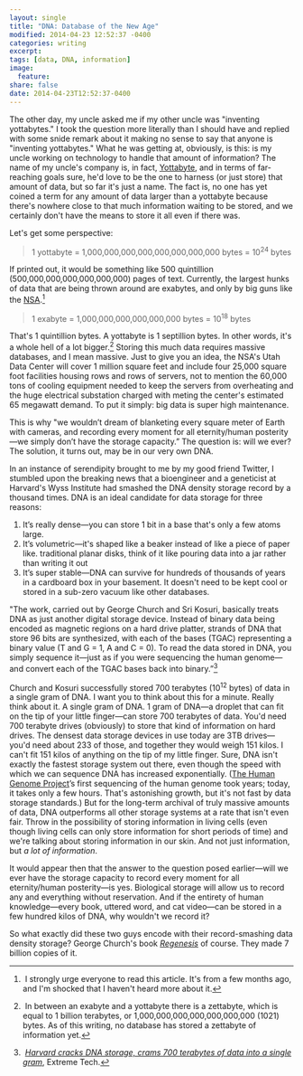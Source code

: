 ```yaml
---
layout: single
title: "DNA: Database of the New Age"
modified: 2014-04-23 12:52:37 -0400
categories: writing
excerpt:
tags: [data, DNA, information]
image:
  feature:
share: false
date: 2014-04-23T12:52:37-0400
---
```


The other day, my uncle asked me if my other uncle was "inventing yottabytes." I took the question more literally than I should have and replied with some snide remark about it making no sense to say that anyone is "inventing yottabytes." What he was getting at, obviously, is this: is my uncle working on technology to handle that amount of information? The name of my uncle's company is, in fact, [Yottabyte](http://www.yottabyte.com/), and in terms of far-reaching goals sure, he'd love to be the one to harness (or just store) that amount of data, but so far it's just a name. The fact is, no one has yet coined a term for any amount of data larger than a yottabyte because there's nowhere close to that much information waiting to be stored, and we certainly don't have the means to store it all even if there was.

Let's get some perspective: 

> 1 yottabyte = 1,000,000,000,000,000,000,000,000 bytes = 10<sup>24</sup> bytes

If printed out, it would be something like 500 quintillion (500,000,000,000,000,000,000) pages of text. Currently, the largest hunks of data that are being thrown around are exabytes, and only by big guns like the [NSA](http://www.wired.com/threatlevel/2012/03/ff_nsadatacenter/all/).[^1] 

> 1 exabyte = 1,000,000,000,000,000,000 bytes = 10<sup>18</sup> bytes

That's 1 quintillion bytes. A yottabyte is 1 septillion bytes. In other words, it's a whole hell of a lot bigger.[^2] Storing this much data requires massive databases, and I mean massive. Just to give you an idea, the NSA's Utah Data Center will cover 1 million square feet and include four 25,000 square foot facilities housing rows and rows of servers, not to mention the 60,000 tons of cooling equipment needed to keep the servers from overheating and the huge electrical substation charged with meting the center's estimated 65 megawatt demand. To put it simply: big data is super high maintenance.

This is why "we wouldn’t dream of blanketing every square meter of Earth with cameras, and recording every moment for all eternity/human posterity—we simply don’t have the storage capacity.” The question is: will we ever? The solution, it turns out, may be in our very own DNA.

In an instance of serendipity brought to me by my good friend Twitter, I stumbled upon the breaking news that a bioengineer and a geneticist at Harvard's Wyss Institute had smashed the DNA density storage record by a thousand times. DNA is an ideal candidate for data storage for three reasons: 

1. It’s really dense—you can store 1 bit in a base that's only a few atoms large.
2. It’s volumetric—it's shaped like a beaker instead of like a piece of paper like. traditional planar disks, think of it like pouring data into a jar rather than writing it out
3. It’s super stable—DNA can survive for hundreds of thousands of years in a cardboard box in your basement. It doesn't need to be kept cool or stored in a sub-zero vacuum like other databases.

"The work, carried out by George Church and Sri Kosuri, basically treats DNA as just another digital storage device. Instead of binary data being encoded as magnetic regions on a hard drive platter, strands of DNA that store 96 bits are synthesized, with each of the bases (TGAC) representing a binary value (T and G = 1, A and C = 0). To read the data stored in DNA, you simply sequence it—just as if you were sequencing the human genome—and convert each of the TGAC bases back into binary.”[^3]

Church and Kosuri successfully stored 700 terabytes (10<sup>12</sup> bytes) of data in a single gram of DNA. I want you to think about this for a minute. Really think about it. A single gram of DNA. 1 gram of DNA—a droplet that can fit on the tip of your little finger—can store 700 terabytes of data. You'd need 700 terabyte drives (obviously) to store that kind of information on hard drives. The densest data storage devices in use today are 3TB drives—you'd need about 233 of those, and together they would weigh 151 kilos. I can't fit 151 kilos of anything on the tip of my little finger. Sure, DNA isn't exactly the fastest storage system out there, even though the speed with which we can sequence DNA has increased exponentially. ([The Human Genome Project](http://www.ornl.gov/sci/techresources/Human_Genome/home.shtml)’s first sequencing of the human genome took years; today, it takes only a few hours. That's astonishing growth, but it's not fast by data storage standards.) But for the long-term archival of truly massive amounts of data, DNA outperforms all other storage systems at a rate that isn't even fair. Throw in the possibility of storing information in living cells (even though living cells can only store information for short periods of time) and we're talking about storing information in our skin. And not just information, but _a lot of information_.

It would appear then that the answer to the question posed earlier—will we ever have the storage capacity to record every moment for all eternity/human posterity—is yes. Biological storage will allow us to record any and everything without reservation. And if the entirety of human knowledge—every book, uttered word, and cat video—can be stored in a few hundred kilos of DNA, why wouldn't we record it?

So what exactly did these two guys encode with their record-smashing data density storage? George Church's book _[Regenesis](http://www.amazon.com/Regenesis-Synthetic-Biology-Reinvent-Ourselves/dp/0465021751/ref=sr_1_2?s=books&ie=UTF8&qid=1345236357&sr=1-2&keywords=regenesis)_ of course. They made 7 billion copies of it.

[^1]: I strongly urge everyone to read this article. It's from a few months ago, and I'm shocked that I haven't heard more about it.
[^2]: In between an exabyte and a yottabyte there is a zettabyte, which is equal to 1 billion terabytes, or 1,000,000,000,000,000,000,000 (1021) bytes. As of this writing, no database has stored a zettabyte of information yet.
[^3]: _[Harvard cracks DNA storage, crams 700 terabytes of data into a single gram](http://www.extremetech.com/extreme/134672-harvard-cracks-dna-storage-crams-700-terabytes-of-data-into-a-single-gram)_, Extreme Tech.
